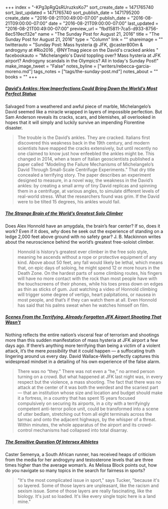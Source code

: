 +++
index = "-KPg3pRgQsRUruzksKo7"
sort_create_date = 1471765740
sort_last_updated = 1471765740
sort_publish_date = 1471795200
create_date = "2016-08-21T00:49:00-07:00"
publish_date = "2016-08-21T09:00:00-07:00"
date = "2016-08-21T09:00:00-07:00"
last_updated = "2016-08-21T00:49:00-07:00"
preview_url = "fbd15811-7ca5-d933-8756-8ec519ecf32e"
name = "The Sunday Post for August 21, 2016"
title = "The Sunday Post for August 21, 2016"
type = "Column"
link = ""
shareimage = ""
twitterauto = "Sunday Post: Mass hysteria @ JFK, @caster800m & androgyny at #Rio2016 , @NYTmag piece on the David's cracked ankles "
facebookauto = "Michelangelo's David toppling over? Mass hysteria at JFK airport? Androgyny scandals in the Olympics? All in today's Sunday Post!"
make_image_tweet = "False"
notes_byline = ["writers/rebecca-garcia-moreno.md"]
tags_notes = ["tags/the-sunday-post.md"]
notes_about = ""
books = ""
+++
<h5><a href="http://www.nytimes.com/2016/08/21/magazine/davids-ankles-how-imperfections-could-bring-down-the-worlds-most-perfect-statue.html" title="David’s Ankles: How Imperfections Could Bring Down the World’s Most Perfect Statue">David’s Ankles: How Imperfections Could Bring Down the World’s Most Perfect Statue</a></h5>

Salvaged from a weathered and awful piece of marble, Michelangelo’s David seemed like a miracle wrapped in layers of impossible perfection. But Sam Anderson reveals its cracks, scars, and blemishes, all overlooked in hopes that it will simply and luckily survive an impending Florentine disaster. 

<blockquote>
The trouble is the David’s ankles. They are cracked. Italians first discovered this weakness back in the 19th century, and modern scientists have mapped the cracks extensively, but until recently no one claimed to know just how enfeebled the ankles might be. This changed in 2014, when a team of Italian geoscientists published a paper called “Modeling the Failure Mechanisms of Michelangelo’s David Through Small-Scale Centrifuge Experiments.” That dry title concealed a terrifying story. The paper describes an experiment designed to measure, in a novel way, the weakness in the David’s ankles: by creating a small army of tiny David replicas and spinning them in a centrifuge, at various angles, to simulate different levels of real-world stress. What the researchers found was grim. If the David were to be tilted 15 degrees, his ankles would fail.
</blockquote>

<h5><a href="http://nautil.us/issue/39/sport/the-strange-brain-of-the-worlds-greatest-solo-climber" title="The Strange Brain of the World’s Greatest Solo Climber">The Strange Brain of the World’s Greatest Solo Climber</a></h5>

Does Alex Honnold have an amygdala, the brain’s fear center? If so, does it work? Even if it does, _why_ does he seek out the experience of standing on a ledge 2,000 feet above ground with no safety gear? J. B. Mackinnon writes about the neuroscience behind the world’s greatest free-soloist climber. 

<blockquote>
Honnold is history’s greatest ever climber in the free solo style, meaning he ascends without a rope or protective equipment of any kind. Above about 50 feet, any fall would likely be lethal, which means that, on epic days of soloing, he might spend 12 or more hours in the Death Zone. On the hardest parts of some climbing routes, his fingers will have no more contact with the rock than most people have with the touchscreens of their phones, while his toes press down on edges as thin as sticks of gum. Just watching a video of Honnold climbing will trigger some degree of vertigo, heart palpitations, or nausea in most people, and that’s if they can watch them at all. Even Honnold has said that his palms sweat when he watches himself on film.
</blockquote>

<h5><a href="http://nymag.com/daily/intelligencer/2016/08/the-terrifying-jfk-airport-shooting-that-wasnt.html" title="Scenes From the Terrifying, Already Forgotten JFK Airport Shooting That Wasn’t">Scenes From the Terrifying, Already Forgotten JFK Airport Shooting That Wasn't</a></h5>

Nothing reflects the entire nation’s visceral fear of terrorism and shootings more than this sudden manifestation of mass hysteria at JFK airport a few days ago. If there’s anything more terrifying than being a victim of a violent attack, it’s the mere _possibility_ that it could happen — a suffocating truth lingering around us every day. David Wallace-Wells perfectly captures this widespread mindset in a detailing of his own experience of the false alarm.  

<blockquote>
There was no “they.” There was not even a “he,” no armed person turning on a crowd. But what happened at JFK last night was, in every respect but the violence, a mass shooting. The fact that there was no attack at the center of it was both the weirdest and the scariest part — that an institution whose size and location and budget should make it a fortress, in a country that has spent 15 years focused compulsively on securing its airports, in a city with a terrifyingly competent anti-terror police unit, could be transformed into a scene of utter bedlam, stretching out from all eight terminals across the tarmac and onto the adjacent highways, by the whisper of a threat. Within minutes, the whole apparatus of the airport and its crowd-control mechanisms had collapsed into total disarray.
</blockquote> 

<h5><a href="http://www.npr.org/sections/thetorch/2016/08/16/490236620/south-african-star-raises-sensitive-questions-about-intersex-athletes" title="The Sensitive Question Of Intersex Athletes">The Sensitive Question Of Intersex Athletes</a></h5>

Caster Semenya, a South African runner, has received heaps of criticism from the media for her androgyny and testosterone levels that are three times higher than the average woman’s. As Melissa Block points out, how do you navigate so many topics in the search for fairness in sports?

<blockquote>
"It's the most complicated issue in sport," says Tucker, "because it's so layered. Some of those layers are unpleasant, like the racism and sexism issue. Some of those layers are really fascinating, like the biology. It's just so loaded. It's like every single topic here is a land mine."
</blockquote>